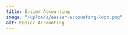 ```yaml
---
title: Easier Accounting
image: "/uploads/easier-accounting-logo.png"
alt: Easier Accounting
---
```


